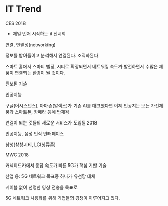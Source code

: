 # IT Trend

CES 2018

- 제일 먼저 시작하는 it 전시회

연결, 연결성(networking)

정보를 받아들이고 분석해서 연결된다. 조직화된다

스마트 홈에서 스마티 빌딩, 시티로 확장되면서 네트워킹 속도가 발전하면서 수많은 제품이 연결되는 환경이 될 것이다.



진보된 기술

인공지능

구글(어시스턴스), 아마존(알랙스)가 기존 AI를 대표했다면 이제 인공지는 모든 가전제품과 스마트폰, 카메라 등에 탑재됨

연결이 되는 것들의 새로운 서비스가 도입될 2018



인공지능, 음성 인식 인터페이스

삼성(삼성시티, LG(싱큐존)



MWC 2018

커넥티드카에서 응답 속도가 빠른 5G가 핵심 기반 기술



산업 용: 5G 네트워크 목표중 하나가 유선망 대체

케이블 없이 선명한 영상 전송을 목표로

 

5G 네트워크 사용화를 위해 기업들의 경쟁이 이루어지고 있다.






